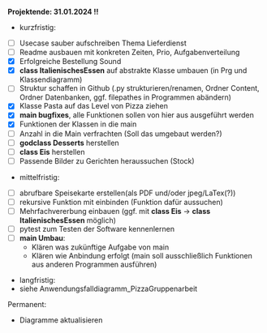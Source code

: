 **Projektende: 31.01.2024 !!**
- kurzfristig:
- [ ] Usecase sauber aufschreiben Thema Lieferdienst
- [ ] Readme ausbauen mit konkreten Zeiten, Prio, Aufgabenverteilung
- [x] Erfolgreiche Bestellung Sound
- [x] **class ItalienischesEssen** auf abstrakte Klasse umbauen (in Prg und Klassendiagramm)
- [ ] Struktur schaffen in Github (.py strukturieren/renamen, Ordner Content, Ordner Datenbanken, ggf. filepathes in Programmen abändern)
- [x] Klasse Pasta auf das Level von Pizza ziehen
- [x] **main bugfixes**, alle Funktionen sollen von hier aus ausgeführt werden
- [x] Funktionen der Klassen in die main
- [ ] Anzahl in die Main verfrachten (Soll das umgebaut werden?)
- [ ] **godclass Desserts** herstellen
- [ ] **class Eis** herstellen
- [ ] Passende Bilder zu Gerichten heraussuchen (Stock)

- mittelfristig:
- [ ] abrufbare Speisekarte erstellen(als PDF und/oder jpeg/LaTex(?))
- [ ] rekursive Funktion mit einbinden (Funktion dafür aussuchen)
- [ ] Mehrfachvererbung einbauen (ggf. mit **class Eis** -> **class ItalienischesEssen** möglich)
- [ ] pytest zum Testen der Software kennenlernen
- [ ] **main Umbau**:
  - Klären was zukünftige Aufgabe von main
  - Klären wie Anbindung erfolgt (main soll ausschließlich Funktionen aus anderen Programmen ausführen)

- langfristig:
- siehe Anwendungsfalldiagramm_PizzaGruppenarbeit

Permanent: 
- Diagramme aktualisieren
